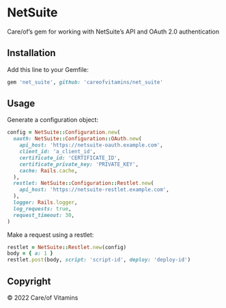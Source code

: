 # NetSuite

Care/of’s gem for working with NetSuite’s API and OAuth 2.0 authentication

## Installation

Add this line to your Gemfile:

```ruby
gem 'net_suite', github: 'careofvitamins/net_suite'
```

## Usage

Generate a configuration object:

```ruby
config = NetSuite::Configuration.new(
  oauth: NetSuite::Configuration::OAuth.new(
    api_host: 'https://netsuite-oauth.example.com',
    client_id: 'a_client_id',
    certificate_id: 'CERTIFICATE_ID',
    certificate_private_key: 'PRIVATE_KEY',
    cache: Rails.cache,
  ),
  restlet: NetSuite::Configuration::Restlet.new(
    api_host: 'https://netsuite-restlet.example.com',
  ),
  logger: Rails.logger,
  log_requests: true,
  request_timeout: 30,
)
```

Make a request using a restlet:

```ruby
restlet = NetSuite::Restlet.new(config)
body = { a: 1 }
restlet.post(body, script: 'script-id', deploy: 'deploy-id')
```

## Copyright

&copy; 2022 Care/of Vitamins
